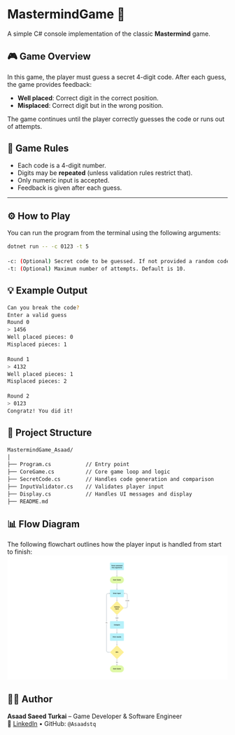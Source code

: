 # MastermindGame 🎯

A simple C# console implementation of the classic **Mastermind** game.

## 🎮 Game Overview

In this game, the player must guess a secret 4-digit code. After each guess, the game provides feedback:
- **Well placed**: Correct digit in the correct position.
- **Misplaced**: Correct digit but in the wrong position.

The game continues until the player correctly guesses the code or runs out of attempts.

## 🧠 Game Rules

- Each code is a 4-digit number.
- Digits may be **repeated** (unless validation rules restrict that).
- Only numeric input is accepted.
- Feedback is given after each guess.

---

## ⚙️ How to Play

You can run the program from the terminal using the following arguments:

```bash
dotnet run -- -c 0123 -t 5

-c: (Optional) Secret code to be guessed. If not provided a random code will be generated.
-t: (Optional) Maximum number of attempts. Default is 10.
```

## 💡 Example Output

```bash
Can you break the code?
Enter a valid guess
Round 0
> 1456
Well placed pieces: 0
Misplaced pieces: 1

Round 1
> 4132
Well placed pieces: 1
Misplaced pieces: 2

Round 2
> 0123
Congratz! You did it!
```
## 🧾 Project Structure
```bash
MastermindGame_Asaad/
│
├── Program.cs           // Entry point
├── CoreGame.cs          // Core game loop and logic
├── SecretCode.cs        // Handles code generation and comparison
├── InputValidator.cs    // Validates player input
├── Display.cs           // Handles UI messages and display
├── README.md

```
## 📊 Flow Diagram
The following flowchart outlines how the player input is handled from start to finish:
![Gameplay Flowchart](FlowChart_Mastermind.png)

## 👨‍💻 Author
**Asaad Saeed Turkai** – Game Developer & Software Engineer  
🔗 [LinkedIn](https://www.linkedin.com/in/asaadturkay/) • GitHub: `@Asaadstq`

